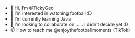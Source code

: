 - 👋 Hi, I’m @TickyGeo
- 👀 I’m interested in watching football :D
- 🌱 I’m currently learning Java
- 💞️ I’m looking to collaborate on ...... I didn't decide yet :D
- 📫 How to reach me @enjoythefootballmoments (TikTok)

<!---
TickyGeo/TickyGeo is a ✨ special ✨ repository because its `README.md` (this file) appears on your GitHub profile.
You can click the Preview link to take a look at your changes.
--->
